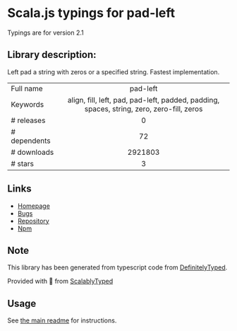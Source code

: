 
# Scala.js typings for pad-left

Typings are for version 2.1

## Library description:
Left pad a string with zeros or a specified string. Fastest implementation.

|                    |                 |
| ------------------ | :-------------: |
| Full name          | pad-left |
| Keywords           | align, fill, left, pad, pad-left, padded, padding, spaces, string, zero, zero-fill, zeros |
| # releases         | 0 |
| # dependents       | 72 |
| # downloads        | 2921803 |
| # stars            | 3 |

## Links
- [Homepage](https://github.com/jonschlinkert/pad-left)
- [Bugs](https://github.com/jonschlinkert/pad-left/issues)
- [Repository](https://github.com/jonschlinkert/pad-left)
- [Npm](https://www.npmjs.com/package/pad-left)
    


## Note
This library has been generated from typescript code from [DefinitelyTyped](https://definitelytyped.org).

Provided with :purple_heart: from [ScalablyTyped](https://github.com/oyvindberg/ScalablyTyped)

## Usage
See [the main readme](../../readme.md) for instructions.


